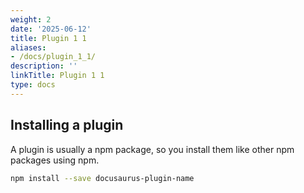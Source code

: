 ```yaml
---
weight: 2
date: '2025-06-12'
title: Plugin 1 1
aliases:
- /docs/plugin_1_1/
description: ''
linkTitle: Plugin 1 1
type: docs
---
```


## Installing a plugin

A plugin is usually a npm package, so you install them like other npm packages using npm.

```bash npm2yarn
npm install --save docusaurus-plugin-name
```
